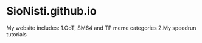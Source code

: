 # SioNisti.github.io
My website
includes:
1.OoT, SM64 and TP meme categories
2.My speedrun tutorials
